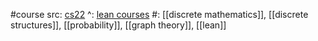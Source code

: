 #course 
src: [cs22](https://cs22.io/)
^: [lean courses](https://leanprover-community.github.io/teaching/courses.html)
#: [[discrete mathematics]], [[discrete structures]], [[probability]], [[graph theory]], [[lean]]

